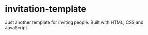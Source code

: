 # invitation-template
Just another template for inviting people. Built with HTML, CSS and JavaScript.
